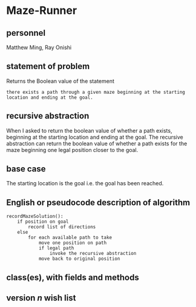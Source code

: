# Maze-Runner
## personnel
Matthew Ming, Ray Onishi
## statement of problem
Returns the Boolean value of the statement
```
there exists a path through a given maze beginning at the starting location and ending at the goal. 
```
## recursive abstraction
When I asked to return the boolean value of whether a path exists, beginning at the starting location and ending at the goal.
The recursive abstraction can return the boolean value of whether a path exists for the maze beginning one legal position closer to the goal.
## base case
The starting location is the goal i.e. the goal has been reached.
## English or pseudocode description of algorithm
```
recordMazeSolution():  
	if position on goal  
		record list of directions   
	else   
		for each available path to take   
			move one position on path  
			if legal path  
				invoke the recursive abstraction  
			move back to original position  
```
## class(es), with fields and methods
## version *n* wish list
